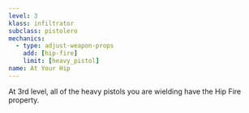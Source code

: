 ```yaml
---
level: 3
klass: infiltrator
subclass: pistolero
mechanics:
  - type: adjust-weapon-props
    add: [hip-fire]
    limit: [heavy_pistol]
name: At Your Hip
---
```

At 3rd level, all of the heavy pistols you are wielding have the Hip Fire property.
